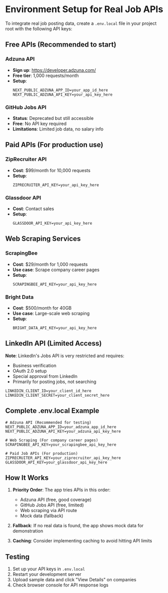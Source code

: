 # Environment Setup for Real Job APIs

To integrate real job posting data, create a `.env.local` file in your project root with the following API keys:

## Free APIs (Recommended to start)

### Adzuna API
- **Sign up**: https://developer.adzuna.com/
- **Free tier**: 1,000 requests/month
- **Setup**: 
  ```env
  NEXT_PUBLIC_ADZUNA_APP_ID=your_app_id_here
  NEXT_PUBLIC_ADZUNA_API_KEY=your_api_key_here
  ```

### GitHub Jobs API
- **Status**: Deprecated but still accessible
- **Free**: No API key required
- **Limitations**: Limited job data, no salary info

## Paid APIs (For production use)

### ZipRecruiter API
- **Cost**: $99/month for 10,000 requests
- **Setup**:
  ```env
  ZIPRECRUITER_API_KEY=your_api_key_here
  ```

### Glassdoor API
- **Cost**: Contact sales
- **Setup**:
  ```env
  GLASSDOOR_API_KEY=your_api_key_here
  ```

## Web Scraping Services

### ScrapingBee
- **Cost**: $29/month for 1,000 requests
- **Use case**: Scrape company career pages
- **Setup**:
  ```env
  SCRAPINGBEE_API_KEY=your_api_key_here
  ```

### Bright Data
- **Cost**: $500/month for 40GB
- **Use case**: Large-scale web scraping
- **Setup**:
  ```env
  BRIGHT_DATA_API_KEY=your_api_key_here
  ```

## LinkedIn API (Limited Access)

**Note**: LinkedIn's Jobs API is very restricted and requires:
- Business verification
- OAuth 2.0 setup
- Special approval from LinkedIn
- Primarily for posting jobs, not searching

```env
LINKEDIN_CLIENT_ID=your_client_id_here
LINKEDIN_CLIENT_SECRET=your_client_secret_here
```

## Complete .env.local Example

```env
# Adzuna API (Recommended for testing)
NEXT_PUBLIC_ADZUNA_APP_ID=your_adzuna_app_id_here
NEXT_PUBLIC_ADZUNA_API_KEY=your_adzuna_api_key_here

# Web Scraping (For company career pages)
SCRAPINGBEE_API_KEY=your_scrapingbee_api_key_here

# Paid Job APIs (For production)
ZIPRECRUITER_API_KEY=your_ziprecruiter_api_key_here
GLASSDOOR_API_KEY=your_glassdoor_api_key_here
```

## How It Works

1. **Priority Order**: The app tries APIs in this order:
   - Adzuna API (free, good coverage)
   - GitHub Jobs API (free, limited)
   - Web scraping via API route
   - Mock data (fallback)

2. **Fallback**: If no real data is found, the app shows mock data for demonstration

3. **Caching**: Consider implementing caching to avoid hitting API limits

## Testing

1. Set up your API keys in `.env.local`
2. Restart your development server
3. Upload sample data and click "View Details" on companies
4. Check browser console for API response logs 